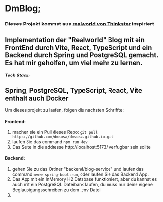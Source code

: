 # DmBlog; 

### Dieses Projekt kommst aus [realworld von Thinkster](https://github.com/gothinkster/realworld) inspiriert 

Implementation der "Realworld" Blog mit ein FrontEnd durch Vite, React, TypeScript und ein Backend durch Spring und PostgreSQL gemacht. Es hat mir geholfen, um viel mehr zu lernen.
---
##### Tech Stack:
Spring, PostgreSQL, TypeScript, React, Vite
enthalt auch Docker
---

Um dieses projekt zu laufen, folgen die nachsten Schriffte:

#### Frontend:

1. machen sie ein Pull dieses Repo: `git pull https://github.com/dmsosa/dmsosa.github.io.git`
2. laufen Sie das command `npm run dev`
3. Das Seite in die addresse http://localhost:5173/ verfugbar sein sollte

#### Backend:

1. gehen Sie zu das Ordner "backend/blog-service" und laufen das command `mvnw spring-boot:run`, oder laufen Sie das Backend App. 
2. Das App mit ein InMemory H2 Database funktioniert, aber du kannst es auch mit ein PostgreSQL Dateibank laufen, du muss nur deine eigene Beglaubigungsschreiben zu dem .env Datei
3. 
